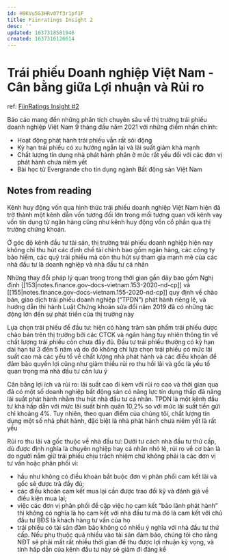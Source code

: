 ```yaml
---
id: H9KVu5G3HRv07f3r1pf1F
title: Fiinratings Insight 2
desc: ''
updated: 1637318581946
created: 1637316126614
---
```

# Trái phiếu Doanh nghiệp Việt Nam - Cân bằng giữa Lợi nhuận và Rủi ro

ref: [FiinRatings Insight #2](https://fiingroup.vn/upload/docs/fiinratings-insight-trai-phieu-doanh-nghiep-viet-nam.pdf)

Báo cáo mang đến những phân tích chuyên sâu về thị trường trái phiếu doanh nghiệp Việt Nam 9 tháng đầu năm 2021 với những điểm nhấn chính:
- Hoạt động phát hành trái phiếu vẫn rất sôi động
- Kỳ hạn trái phiếu có xu hướng ngắn lại và lãi suất giảm khá mạnh
- Chất lượng tín dụng nhà phát hành phân ở mức rất yếu đối với các đơn vị phát hành chưa niêm yết
- Bài học từ Evergrande cho tín dụng ngành Bất động sản Việt Nam

## Notes from reading

Kênh huy động vốn qua hình thức trái phiếu doanh nghiệp Việt Nam hiện đã trở thành một kênh dẫn vốn tương đối lớn trong mối tương quan với kênh vay vốn tín dụng từ ngân hàng cũng như kênh huy động vốn cổ phần qua thị trường chứng khoán. 

Ở góc độ kênh đầu tư tài sản, thị trường trái phiếu doanh nghiệp hiện nay không chỉ thu hút các định chế tài chính bao gồm ngân hàng, các công ty bảo hiểm, các quỹ trái phiếu mà còn thu hút sự tham gia mạnh mẽ của các nhà đầu tư là doanh nghiệp và nhà đầu tư cá nhân

Những thay đổi pháp lý quan trọng trong thời gian gần đây bao gồm Nghị định [[153|notes.finance.gov-docs-vietnam.153-2020-nd-cp]] và [[155|notes.finance.gov-docs-vietnam.155-2020-nd-cp]] quy định về chào bán, giao dịch trái phiếu doanh nghiệp (“TPDN”) phát hành riêng lẻ, và hướng dẫn thi hành Luật Chứng khoán sửa đổi năm 2019 đã có những tác động lớn đến sự phát triển của thị trường này

Lựa chọn trái phiếu để đầu tư: hiện có hàng trăm sản phẩm trái phiếu được chào bán trên thị trường bởi các CTCK và ngân hàng tuy nhiên thông tin về chất lượng trái phiếu còn chưa đầy đủ. Đầu tư trái phiếu thường có kỳ hạn dài hạn từ 3 đến 5 năm và do đó không chỉ lựa chọn trái phiếu  có mức lãi suất cao mà các yếu tố về chất lượng nhà phát hành và các điều khoản để đảm bảo quyền lợi cũng như giảm thiểu rủi ro thu hồi lãi và gốc là yếu tố quan trọng mà nhà đầu tư cần lưu ý

Cân bằng lợi ích và rủi ro: lãi suất cao đi kèm với rủi ro cao và thời gian qua đã có một số doanh nghiệp bất động sản có năng lực tín dụng thấp đã nâng lãi suất phát hành nhằm thu hút nhà đầu tư cá nhân. TPDN là một kênh đầu tư khá hấp dẫn với mức lãi suất bình quân 10,2% so với mức lãi suất tiền gửi chỉ khoảng 4%. Tuy nhiên, theo quan điểm của chúng tôi, chất lượng tín dụng một số nhà phát hành, đặc biệt là nhà phát hành chưa niêm yết là rất yếu

Rủi ro thu lãi và gốc thuộc về nhà đầu tư: Dưới tư cách nhà đầu tư thứ cấp, dù được định nghĩa là chuyên nghiệp hay cá nhân nhỏ lẻ, rủi ro về cơ bản là do người nắm giữ trái phiếu chịu trách nhiệm chứ không phải là các đơn vị tư vấn hoặc phân phối vì:
- hầu như không có điều khoản bắt buộc đơn vị phân phối cam kết lãi và gốc sẽ được trả đầy đủ; 
- các điều khoản cam kết mua lại cần được trao đổi kỹ và đánh giá về điều kiện mua lại;
- việc các đơn vị phân phối đề cập việc họ cam kết “bảo lãnh phát hành” thì không có nghĩa là họ cam kết với nhà đầu tư mà đó là cam kết với chủ đầu tư BĐS là khách hàng tư vấn của họ
- trái phiếu có tài sản đảm bảo không có nhiều ý nghĩa với nhà đầu tư thứ cấp. Nếu phụ thuộc quá nhiều vào tài sản đảm bảo, chúng tôi cho rằng NĐT sẽ phải mất rất nhiều thời gian để thu được lợi nhuận kỳ vọng, và tính hấp dẫn của kênh đầu tư này sẽ giảm đi đáng kể